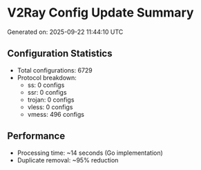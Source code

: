 # V2Ray Config Update Summary
Generated on: 2025-09-22 11:44:10 UTC

## Configuration Statistics
- Total configurations: 6729
- Protocol breakdown:
  - ss: 0 configs
  - ssr: 0 configs
  - trojan: 0 configs
  - vless: 0 configs
  - vmess: 496 configs

## Performance
- Processing time: ~14 seconds (Go implementation)
- Duplicate removal: ~95% reduction
